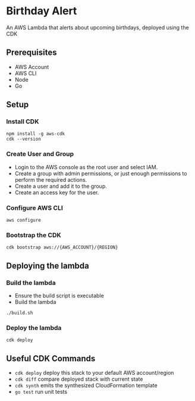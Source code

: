 # Birthday Alert

An AWS Lambda that alerts about upcoming birthdays, deployed using the CDK

## Prerequisites

- AWS Account
- AWS CLI
- Node
- Go

## Setup

### Install CDK
```
npm install -g aws-cdk
cdk --version
```

### Create User and Group

- Login to the AWS console as the root user and select IAM.
- Create a group with admin permissions, or just enough permissions to perform the required actions.
- Create a user and add it to the group.
- Create an access key for the user.

### Configure AWS CLI
```
aws configure
```

### Bootstrap the CDK
```
cdk bootstrap aws://{AWS_ACCOUNT}/{REGION}
```

## Deploying the lambda

### Build the lambda
- Ensure the build script is executable
- Build the lambda
```
./build.sh
```

### Deploy the lambda
```
cdk deploy
```

## Useful CDK Commands
 * `cdk deploy`      deploy this stack to your default AWS account/region
 * `cdk diff`        compare deployed stack with current state
 * `cdk synth`       emits the synthesized CloudFormation template
 * `go test`         run unit tests
